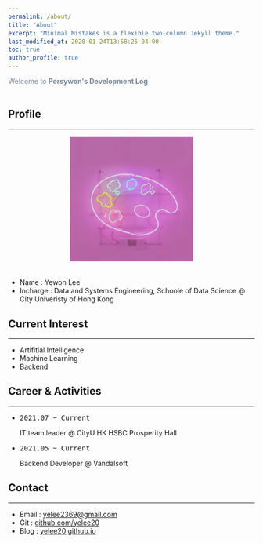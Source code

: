```yaml
---
permalink: /about/
title: "About"
excerpt: "Minimal Mistakes is a flexible two-column Jekyll theme."
last_modified_at: 2020-01-24T13:58:25-04:00
toc: true
author_profile: true
---
```

<span style="color:lightslategray"> Welcome to **Persywon's Development Log** </span>
<br/><br/>

## Profile
---
<center><img src="../assets/images/palette.png" alt="" width = "50%" height = "50%"></center>

<br>

* Name : Yewon Lee<br/>
* Incharge : Data and Systems Engineering, Schoole of Data Science @ City Univeristy of Hong Kong<br/>

## Current Interest
---
* Artifitial Intelligence<br/>
* Machine Learning<br/>
* Backend <br/>

## Career & Activities
---
* <pre>2021.07 ~ Current</pre> IT team leader @ CityU HK HSBC Prosperity Hall<br/>
* <pre>2021.05 ~ Current</pre> Backend Developer @ Vandalsoft<br/>

## Contact
---
* Email : yelee2369@gmail.com<br/>
* Git : [github.com/yelee20](github.com/yelee20)<br/>
* Blog : [yelee20.github.io](yelee20.github.io)<br/>
